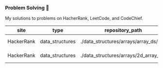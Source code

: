 ### Problem Solving 🤔

My solutions to problems on HacherRank, LeetCode, and CodeChief.


| site       | type            | repository_path | url🛜 |
| --------   |-----------------| ----------------| ---
| HackerRank | data_structures |./data_structures/arrays/array_ds/ | [click me](https://www.hackerrank.com/challenges/arrays-ds/problem?isFullScreen=false)
| HackerRank | data_structures | ./data_structures/arrays/2d_array_ds/ | [click me](https://www.hackerrank.com/challenges/2d-array/problem?isFullScreen=true)
